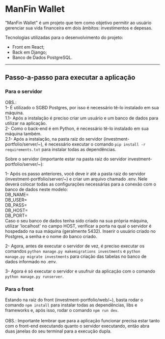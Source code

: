 # ManFin Wallet

"ManFin Wallet" é um projeto que tem como objetivo permitir ao usuário gerenciar sua vida financeira em dois âmbitos: investimentos e depesas.

Tecnologias utilizadas para o desenvolvimento do projeto:
- Front em React;
- Back em Django;
- Banco de Dados PostgreSQL.

---

## Passo-a-passo para executar a aplicação

### Para o servidor

OBS.:<br />
1- É utilizado o SGBD Postgres, por isso é necessário tê-lo instalado em sua máquina.<br />
  1.1- Após a instalação é preciso criar um usuário e um banco de dados para utilizar na aplicação.<br />
2- Como o back-end é em Python, é necessário tê-lo instalado em sua máquina também.<br />
  2.1- Após a instalação, na pasta raiz do servidor (investment-portfolio/server/~), é necessário executar o comando `pip install -r requirements.txt` para instalar todas as dependências.

Sobre o servidor (importante estar na pasta raiz do servidor investment-portfolio/server/~):

1- Após os passo anteriores, você deve ir até a pasta raiz do servidor (investment-portfolio/server/~) e criar um arquivo chamado .env. Nele deverá colocar todas as configurações necessárias para a conexão com o banco de dados neste modelo:<br />
DB_NAME=<br />
DB_USER=<br />
DB_PASS=<br />
DB_HOST=<br />
DB_PORT=<br />
Caso o seu banco de dados tenha sido criado na sua própria máquina, utilizar 'localhost' no campo HOST, verificar a porta na qual o servidor é hospedado na sua máquina (geralmente 5432). Inserir o usuário criado no Postgres, a senha e o nome do banco criado.

2- Agora, antes de executar o servidor de vez, é preciso executar os comandos `python manage.py makemigrations investments` e `python manage.py migrate investments` para criação das tabelas no banco de dados informado no .env.

3- Agora é só executar o servidor e usufruir da aplicação com o comando `python manage.py runserver`. 


### Para o front

Estando na raíz do front (investment-portfolio/web/~), basta rodar o comando `npm install` para instalar todas as dependências, libs e frameworks e, após isso, rodar o comando `npm run dev`.
<br />
<br />
OBS.: Importante lembrar que para a aplicação funcionar precisa estar tanto com o front-end executando quanto o servidor executando, então abra duas janelas do seu terminal para a execução dupla.
